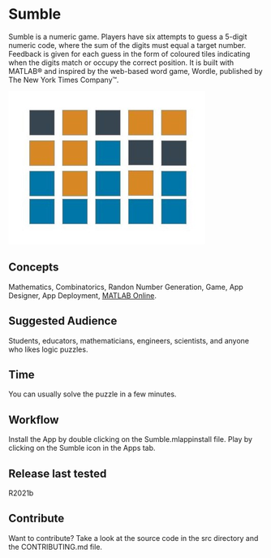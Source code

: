 # Sumble
Sumble is a numeric game. Players have six attempts to guess a 5-digit numeric code, where the sum of the digits must equal a target number. Feedback is given for each guess in the form of coloured tiles indicating when the digits match or occupy the correct position. It is built with MATLAB® and inspired by the web-based word game, Wordle, published by The New York Times Company™.

![Sumble, a numeric game](/src/SumbleIcon.jpg)
 
## Concepts
Mathematics, Combinatorics, Randon Number Generation, Game, App Designer, App Deployment, [MATLAB Online](https://matlab.mathworks.com/). 

## Suggested Audience
Students, educators, mathematicians, engineers, scientists, and anyone who likes logic puzzles. 

## Time
You can usually solve the puzzle in a few minutes.

## Workflow
Install the App by double clicking on the Sumble.mlappinstall file. 
Play by clicking on the Sumble icon in the Apps tab.  

## Release last tested
R2021b 

## Contribute
Want to contribute? Take a look at the source code in the src directory and the CONTRIBUTING.md file. 

